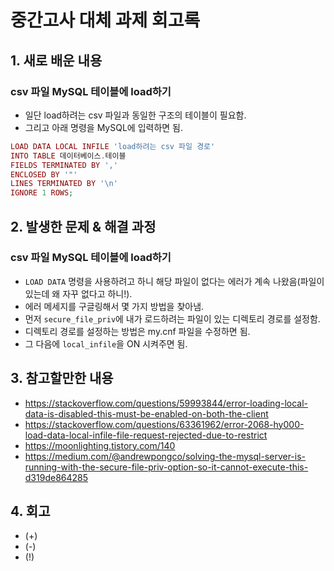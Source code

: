 # 중간고사 대체 과제 회고록

## 1. 새로 배운 내용
### csv 파일 MySQL 테이블에 load하기
* 일단 load하려는 csv 파일과 동일한 구조의 테이블이 필요함.
* 그리고 아래 명령을 MySQL에 입력하면 됨.
```PHP
LOAD DATA LOCAL INFILE 'load하려는 csv 파일 경로'
INTO TABLE 데이터베이스.테이블
FIELDS TERMINATED BY ','
ENCLOSED BY '"'
LINES TERMINATED BY '\n'
IGNORE 1 ROWS;
```

## 2. 발생한 문제 & 해결 과정
### csv 파일 MySQL 테이블에 load하기
* `LOAD DATA` 명령을 사용하려고 하니 해당 파일이 없다는 에러가 계속 나왔음(파일이 있는데 왜 자꾸 없다고 하니!).
* 에러 메세지를 구글링해서 몇 가지 방법을 찾아냄.
* 먼저 `secure_file_priv`에 내가 로드하려는 파일이 있는 디렉토리 경로를 설정함.
* 디렉토리 경로를 설정하는 방법은 my.cnf 파일을 수정하면 됨.
* 그 다음에 `local_infile`을 ON 시켜주면 됨.

## 3. 참고할만한 내용
* https://stackoverflow.com/questions/59993844/error-loading-local-data-is-disabled-this-must-be-enabled-on-both-the-client
* https://stackoverflow.com/questions/63361962/error-2068-hy000-load-data-local-infile-file-request-rejected-due-to-restrict
* https://moonlighting.tistory.com/140
* https://medium.com/@andrewpongco/solving-the-mysql-server-is-running-with-the-secure-file-priv-option-so-it-cannot-execute-this-d319de864285

## 4. 회고
* (+)
* (-)
* (!)
